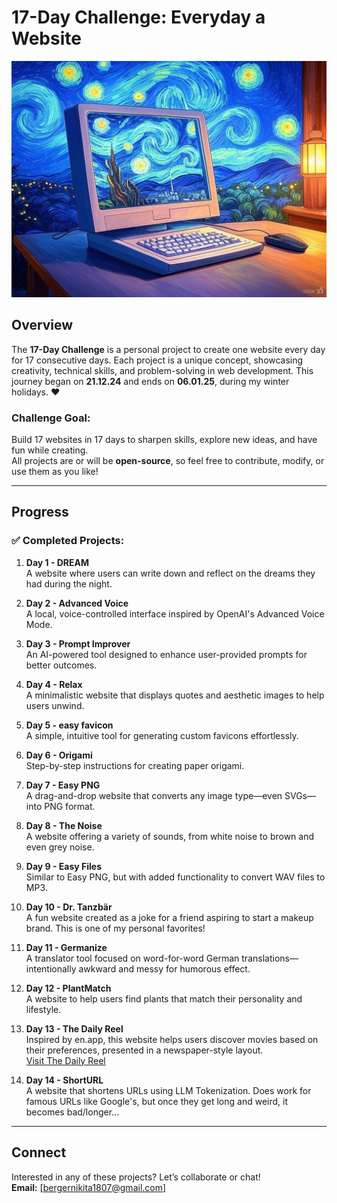 # 17-Day Challenge: Everyday a Website

![Title Image](logo.jpg)

## Overview
The **17-Day Challenge** is a personal project to create one website every day for 17 consecutive days. Each project is a unique concept, showcasing creativity, technical skills, and problem-solving in web development. This journey began on **21.12.24** and ends on **06.01.25**, during my winter holidays. ❤️

### Challenge Goal:
Build 17 websites in 17 days to sharpen skills, explore new ideas, and have fun while creating.  
All projects are or will be **open-source**, so feel free to contribute, modify, or use them as you like!

---

## Progress

### ✅ Completed Projects:
1. **Day 1 - DREAM**  
   A website where users can write down and reflect on the dreams they had during the night.

2. **Day 2 - Advanced Voice**  
   A local, voice-controlled interface inspired by OpenAI's Advanced Voice Mode.

3. **Day 3 - Prompt Improver**  
   An AI-powered tool designed to enhance user-provided prompts for better outcomes.

4. **Day 4 - Relax**  
   A minimalistic website that displays quotes and aesthetic images to help users unwind.

5. **Day 5 - easy favicon**  
   A simple, intuitive tool for generating custom favicons effortlessly.

6. **Day 6 - Origami**  
   Step-by-step instructions for creating paper origami.

7. **Day 7 - Easy PNG**  
   A drag-and-drop website that converts any image type—even SVGs—into PNG format.

8. **Day 8 - The Noise**  
   A website offering a variety of sounds, from white noise to brown and even grey noise.

9. **Day 9 - Easy Files**  
   Similar to Easy PNG, but with added functionality to convert WAV files to MP3.

10. **Day 10 - Dr. Tanzbär**  
    A fun website created as a joke for a friend aspiring to start a makeup brand. This is one of my personal favorites!

11. **Day 11 - Germanize**  
    A translator tool focused on word-for-word German translations—intentionally awkward and messy for humorous effect.

12. **Day 12 - PlantMatch**  
    A website to help users find plants that match their personality and lifestyle.

13. **Day 13 - The Daily Reel**  
    Inspired by en.app, this website helps users discover movies based on their preferences, presented in a newspaper-style layout.  
    [Visit The Daily Reel](https://the-daily-reel.vercel.app/)

14. **Day 14 - ShortURL**  
    A website that shortens URLs using LLM Tokenization. Does work for famous URLs like Google's, but once they get long and weird, it becomes bad/longer...

---

## Connect
Interested in any of these projects? Let’s collaborate or chat!  
**Email:** [bergernikita1807@gmail.com]
